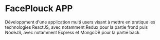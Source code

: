 # FacePlouck APP

Développment d'une application multi users visant à mettre en pratique les technologies ReactJS, avec notamment Redux pour la partie frond puis NodeJS, avec notamment Express et MongoDB pour la partie back.
